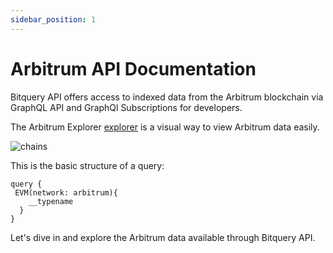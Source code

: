 ```yaml
---
sidebar_position: 1
---
```


# Arbitrum API Documentation

Bitquery API offers access to indexed data from the Arbitrum blockchain via GraphQL API and GraphQl Subscriptions for developers.

The Arbitrum Explorer [explorer](https://explorer.bitquery.io/arbitrum) is a visual way to view Arbitrum data easily.

![chains](/img/ide/arbitrum.png)

This is the basic structure of a query:

```
query {
 EVM(network: arbitrum){
    __typename
  }
}
```

Let's dive in and explore the Arbitrum data available through Bitquery API.
